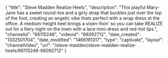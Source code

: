 {
    "title": "Steve Madden Realize Heels",
    "description": "This playful Mary-Jane has a sweet round-toe and a girly strap that buckles just over the top of the foot, creating an angelic vibe thats perfect with a wrap dress at the office. A medium-height heel brings a vixen-fixin' so you can take REALIZE out for a fiery night on the town with a lace mini-dress and red-hot lips.",
    "channelid": "66115248",
    "videoid": "66092712",
    "date_created": "1332501704",
    "date_modified": "1466191317",
    "type": "captivate",
    "layout": "channelVideo",
    "url": "\/steve-madden\/steve-madden-realize-heels\/66115248-66092712"
}